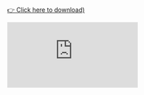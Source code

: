 [👉 Click here to download)](https://github.com/naveenvarjani/naveen-resume/raw/main/Resume.pdf)

![Resume Preview](https://github.com/naveenvarjani/naveen-resume/blob/main/Resume.pdf)
